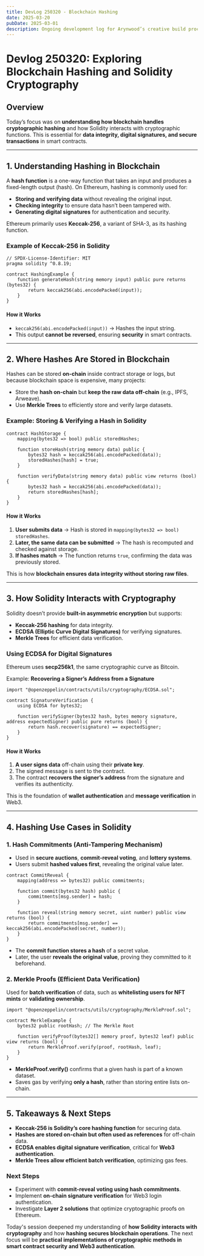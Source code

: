 ```yaml
---
title: DevLog 250320 - Blockchain Hashing
date: 2025-03-20
pubDate: 2025-03-01
description: Ongoing development log for Arynwood’s creative build process.
---
```

# Devlog 250320: Exploring Blockchain Hashing and Solidity Cryptography  

## **Overview**  
Today’s focus was on **understanding how blockchain handles cryptographic hashing** and how Solidity interacts with cryptographic functions. This is essential for **data integrity, digital signatures, and secure transactions** in smart contracts.  

---

## **1. Understanding Hashing in Blockchain**  
A **hash function** is a one-way function that takes an input and produces a fixed-length output (hash). On Ethereum, hashing is commonly used for:  
- **Storing and verifying data** without revealing the original input.  
- **Checking integrity** to ensure data hasn’t been tampered with.  
- **Generating digital signatures** for authentication and security.  

Ethereum primarily uses **Keccak-256**, a variant of SHA-3, as its hashing function.  

### **Example of Keccak-256 in Solidity**
```solidity
// SPDX-License-Identifier: MIT
pragma solidity ^0.8.19;

contract HashingExample {
    function generateHash(string memory input) public pure returns (bytes32) {
        return keccak256(abi.encodePacked(input));
    }
}
```
#### **How it Works**
- `keccak256(abi.encodePacked(input))` → Hashes the input string.
- This output **cannot be reversed**, ensuring **security** in smart contracts.

---

## **2. Where Hashes Are Stored in Blockchain**  
Hashes can be stored **on-chain** inside contract storage or logs, but because blockchain space is expensive, many projects:  
- Store the **hash on-chain** but **keep the raw data off-chain** (e.g., IPFS, Arweave).  
- Use **Merkle Trees** to efficiently store and verify large datasets.  

### **Example: Storing & Verifying a Hash in Solidity**
```solidity
contract HashStorage {
    mapping(bytes32 => bool) public storedHashes;

    function storeHash(string memory data) public {
        bytes32 hash = keccak256(abi.encodePacked(data));
        storedHashes[hash] = true;
    }

    function verifyData(string memory data) public view returns (bool) {
        bytes32 hash = keccak256(abi.encodePacked(data));
        return storedHashes[hash];
    }
}
```
#### **How it Works**
1. **User submits data** → Hash is stored in `mapping(bytes32 => bool) storedHashes`.  
2. **Later, the same data can be submitted** → The hash is recomputed and checked against storage.  
3. **If hashes match** → The function returns `true`, confirming the data was previously stored.  

This is how **blockchain ensures data integrity without storing raw files**.

---

## **3. How Solidity Interacts with Cryptography**  
Solidity doesn’t provide **built-in asymmetric encryption** but supports:  
- **Keccak-256 hashing** for data integrity.  
- **ECDSA (Elliptic Curve Digital Signatures)** for verifying signatures.  
- **Merkle Trees** for efficient data verification.  

### **Using ECDSA for Digital Signatures**
Ethereum uses **secp256k1**, the same cryptographic curve as Bitcoin.  

Example: **Recovering a Signer’s Address from a Signature**
```solidity
import "@openzeppelin/contracts/utils/cryptography/ECDSA.sol";

contract SignatureVerification {
    using ECDSA for bytes32;

    function verifySigner(bytes32 hash, bytes memory signature, address expectedSigner) public pure returns (bool) {
        return hash.recover(signature) == expectedSigner;
    }
}
```
#### **How it Works**
1. **A user signs data** off-chain using their **private key**.  
2. The signed message is sent to the contract.  
3. The contract **recovers the signer’s address** from the signature and verifies its authenticity.  

This is the foundation of **wallet authentication** and **message verification** in Web3.

---

## **4. Hashing Use Cases in Solidity**  
### **1. Hash Commitments (Anti-Tampering Mechanism)**
- Used in **secure auctions**, **commit-reveal voting**, and **lottery systems**.  
- Users submit **hashed values first**, revealing the original value later.  

```solidity
contract CommitReveal {
    mapping(address => bytes32) public commitments;

    function commit(bytes32 hash) public {
        commitments[msg.sender] = hash;
    }

    function reveal(string memory secret, uint number) public view returns (bool) {
        return commitments[msg.sender] == keccak256(abi.encodePacked(secret, number));
    }
}
```
- The **commit function stores a hash** of a secret value.  
- Later, the user **reveals the original value**, proving they committed to it beforehand.  

### **2. Merkle Proofs (Efficient Data Verification)**
Used for **batch verification** of data, such as **whitelisting users for NFT mints** or **validating ownership**.  
```solidity
import "@openzeppelin/contracts/utils/cryptography/MerkleProof.sol";

contract MerkleExample {
    bytes32 public rootHash; // The Merkle Root

    function verifyProof(bytes32[] memory proof, bytes32 leaf) public view returns (bool) {
        return MerkleProof.verify(proof, rootHash, leaf);
    }
}
```
- **MerkleProof.verify()** confirms that a given hash is part of a known dataset.  
- Saves gas by verifying **only a hash**, rather than storing entire lists on-chain.  

---

## **5. Takeaways & Next Steps**  
- **Keccak-256 is Solidity’s core hashing function** for securing data.  
- **Hashes are stored on-chain but often used as references** for off-chain data.  
- **ECDSA enables digital signature verification**, critical for **Web3 authentication**.  
- **Merkle Trees allow efficient batch verification**, optimizing gas fees.  

### **Next Steps**
- Experiment with **commit-reveal voting using hash commitments**.  
- Implement **on-chain signature verification** for Web3 login authentication.  
- Investigate **Layer 2 solutions** that optimize cryptographic proofs on Ethereum.  

Today's session deepened my understanding of **how Solidity interacts with cryptography** and how **hashing secures blockchain operations**. The next focus will be **practical implementations of cryptographic methods in smart contract security and Web3 authentication**.